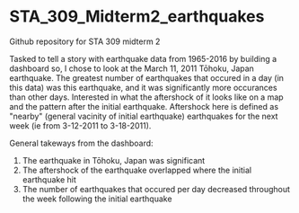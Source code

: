 # STA_309_Midterm2_earthquakes
Github repository for STA 309 midterm 2


Tasked to tell a story with earthquake data from 1965-2016 by building a dashboard
  so, I chose to look at the March 11, 2011 Tōhoku, Japan earthquake.
The greatest number of earthquakes that occured in a day (in this data) was this earthquake,
  and it was significantly more occurances than other days.
Interested in what the aftershock of it looks like on a map 
  and the pattern after the initial earthquake. 
Aftershock here is defined as "nearby" (general vacinity of initial earthquake) 
  earthquakes for the next week (ie from 3-12-2011 to 3-18-2011).

General takeways from the dashboard:
1. The earthquake in Tōhoku, Japan was significant
2. The aftershock of the earthquake overlapped where the initial earthquake hit
3. The number of earthquakes that occured per day decreased throughout the week following the initial earthquake
